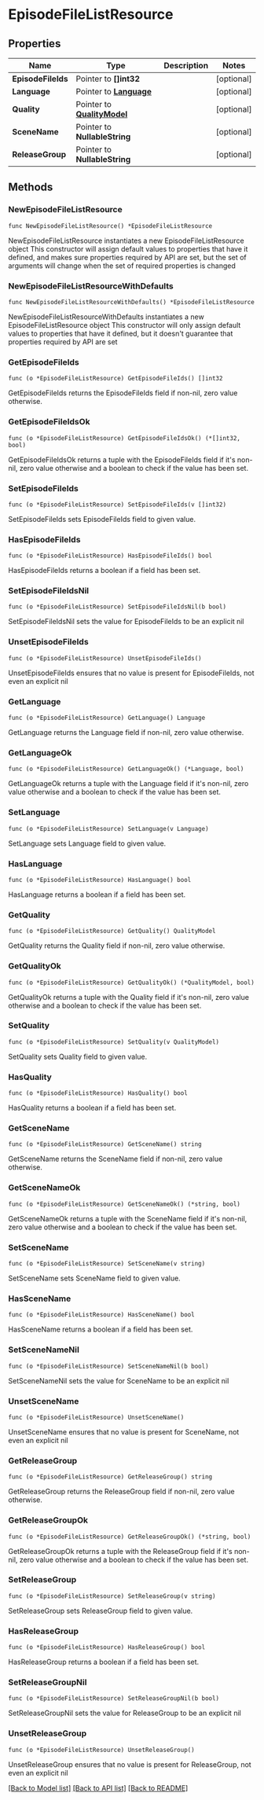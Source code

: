 # EpisodeFileListResource

## Properties

Name | Type | Description | Notes
------------ | ------------- | ------------- | -------------
**EpisodeFileIds** | Pointer to **[]int32** |  | [optional] 
**Language** | Pointer to [**Language**](Language.md) |  | [optional] 
**Quality** | Pointer to [**QualityModel**](QualityModel.md) |  | [optional] 
**SceneName** | Pointer to **NullableString** |  | [optional] 
**ReleaseGroup** | Pointer to **NullableString** |  | [optional] 

## Methods

### NewEpisodeFileListResource

`func NewEpisodeFileListResource() *EpisodeFileListResource`

NewEpisodeFileListResource instantiates a new EpisodeFileListResource object
This constructor will assign default values to properties that have it defined,
and makes sure properties required by API are set, but the set of arguments
will change when the set of required properties is changed

### NewEpisodeFileListResourceWithDefaults

`func NewEpisodeFileListResourceWithDefaults() *EpisodeFileListResource`

NewEpisodeFileListResourceWithDefaults instantiates a new EpisodeFileListResource object
This constructor will only assign default values to properties that have it defined,
but it doesn't guarantee that properties required by API are set

### GetEpisodeFileIds

`func (o *EpisodeFileListResource) GetEpisodeFileIds() []int32`

GetEpisodeFileIds returns the EpisodeFileIds field if non-nil, zero value otherwise.

### GetEpisodeFileIdsOk

`func (o *EpisodeFileListResource) GetEpisodeFileIdsOk() (*[]int32, bool)`

GetEpisodeFileIdsOk returns a tuple with the EpisodeFileIds field if it's non-nil, zero value otherwise
and a boolean to check if the value has been set.

### SetEpisodeFileIds

`func (o *EpisodeFileListResource) SetEpisodeFileIds(v []int32)`

SetEpisodeFileIds sets EpisodeFileIds field to given value.

### HasEpisodeFileIds

`func (o *EpisodeFileListResource) HasEpisodeFileIds() bool`

HasEpisodeFileIds returns a boolean if a field has been set.

### SetEpisodeFileIdsNil

`func (o *EpisodeFileListResource) SetEpisodeFileIdsNil(b bool)`

 SetEpisodeFileIdsNil sets the value for EpisodeFileIds to be an explicit nil

### UnsetEpisodeFileIds
`func (o *EpisodeFileListResource) UnsetEpisodeFileIds()`

UnsetEpisodeFileIds ensures that no value is present for EpisodeFileIds, not even an explicit nil
### GetLanguage

`func (o *EpisodeFileListResource) GetLanguage() Language`

GetLanguage returns the Language field if non-nil, zero value otherwise.

### GetLanguageOk

`func (o *EpisodeFileListResource) GetLanguageOk() (*Language, bool)`

GetLanguageOk returns a tuple with the Language field if it's non-nil, zero value otherwise
and a boolean to check if the value has been set.

### SetLanguage

`func (o *EpisodeFileListResource) SetLanguage(v Language)`

SetLanguage sets Language field to given value.

### HasLanguage

`func (o *EpisodeFileListResource) HasLanguage() bool`

HasLanguage returns a boolean if a field has been set.

### GetQuality

`func (o *EpisodeFileListResource) GetQuality() QualityModel`

GetQuality returns the Quality field if non-nil, zero value otherwise.

### GetQualityOk

`func (o *EpisodeFileListResource) GetQualityOk() (*QualityModel, bool)`

GetQualityOk returns a tuple with the Quality field if it's non-nil, zero value otherwise
and a boolean to check if the value has been set.

### SetQuality

`func (o *EpisodeFileListResource) SetQuality(v QualityModel)`

SetQuality sets Quality field to given value.

### HasQuality

`func (o *EpisodeFileListResource) HasQuality() bool`

HasQuality returns a boolean if a field has been set.

### GetSceneName

`func (o *EpisodeFileListResource) GetSceneName() string`

GetSceneName returns the SceneName field if non-nil, zero value otherwise.

### GetSceneNameOk

`func (o *EpisodeFileListResource) GetSceneNameOk() (*string, bool)`

GetSceneNameOk returns a tuple with the SceneName field if it's non-nil, zero value otherwise
and a boolean to check if the value has been set.

### SetSceneName

`func (o *EpisodeFileListResource) SetSceneName(v string)`

SetSceneName sets SceneName field to given value.

### HasSceneName

`func (o *EpisodeFileListResource) HasSceneName() bool`

HasSceneName returns a boolean if a field has been set.

### SetSceneNameNil

`func (o *EpisodeFileListResource) SetSceneNameNil(b bool)`

 SetSceneNameNil sets the value for SceneName to be an explicit nil

### UnsetSceneName
`func (o *EpisodeFileListResource) UnsetSceneName()`

UnsetSceneName ensures that no value is present for SceneName, not even an explicit nil
### GetReleaseGroup

`func (o *EpisodeFileListResource) GetReleaseGroup() string`

GetReleaseGroup returns the ReleaseGroup field if non-nil, zero value otherwise.

### GetReleaseGroupOk

`func (o *EpisodeFileListResource) GetReleaseGroupOk() (*string, bool)`

GetReleaseGroupOk returns a tuple with the ReleaseGroup field if it's non-nil, zero value otherwise
and a boolean to check if the value has been set.

### SetReleaseGroup

`func (o *EpisodeFileListResource) SetReleaseGroup(v string)`

SetReleaseGroup sets ReleaseGroup field to given value.

### HasReleaseGroup

`func (o *EpisodeFileListResource) HasReleaseGroup() bool`

HasReleaseGroup returns a boolean if a field has been set.

### SetReleaseGroupNil

`func (o *EpisodeFileListResource) SetReleaseGroupNil(b bool)`

 SetReleaseGroupNil sets the value for ReleaseGroup to be an explicit nil

### UnsetReleaseGroup
`func (o *EpisodeFileListResource) UnsetReleaseGroup()`

UnsetReleaseGroup ensures that no value is present for ReleaseGroup, not even an explicit nil

[[Back to Model list]](../README.md#documentation-for-models) [[Back to API list]](../README.md#documentation-for-api-endpoints) [[Back to README]](../README.md)


